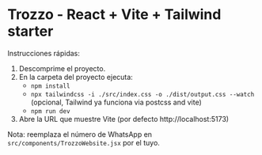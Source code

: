 # Trozzo - React + Vite + Tailwind starter

Instrucciones rápidas:

1. Descomprime el proyecto.
2. En la carpeta del proyecto ejecuta:
   - `npm install`
   - `npx tailwindcss -i ./src/index.css -o ./dist/output.css --watch` (opcional, Tailwind ya funciona via postcss and vite)
   - `npm run dev`
3. Abre la URL que muestre Vite (por defecto http://localhost:5173)

Nota: reemplaza el número de WhatsApp en `src/components/TrozzoWebsite.jsx` por el tuyo.
